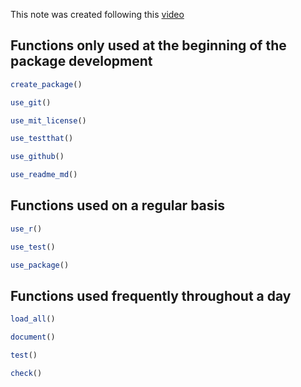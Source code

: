 This note was created following this [video](https://www.youtube.com/watch?v=XjolVT16YNw)


## Functions only used at the beginning of the package development

```r
create_package()
```

```r
use_git()
```

```r
use_mit_license()
```

```r
use_testthat()
```

```r
use_github()
```

```r
use_readme_md()
```

## Functions used on a regular basis

```r
use_r()
```



```r
use_test()
```

```r
use_package()
```

## Functions used frequently throughout a day 

```r
load_all()
```

```r
document()
```

```r
test()
```

```r
check()
```
